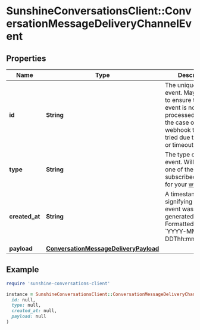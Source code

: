 # SunshineConversationsClient::ConversationMessageDeliveryChannelEvent

## Properties

| Name | Type | Description | Notes |
| ---- | ---- | ----------- | ----- |
| **id** | **String** | The unique ID of the event. May be used to ensure that an event is not processed twice in the case of a webhook that is re-tried due to an error or timeout. | [optional] |
| **type** | **String** | The type of the event. Will match one of the subscribed triggers for your [webhook](#operation/CreateWebhook). | [optional] |
| **created_at** | **String** | A timestamp signifying when the event was generated. Formatted as &#x60;YYYY-MM-DDThh:mm:ss.SSSZ&#x60;. | [optional] |
| **payload** | [**ConversationMessageDeliveryPayload**](ConversationMessageDeliveryPayload.md) |  | [optional] |

## Example

```ruby
require 'sunshine-conversations-client'

instance = SunshineConversationsClient::ConversationMessageDeliveryChannelEvent.new(
  id: null,
  type: null,
  created_at: null,
  payload: null
)
```

